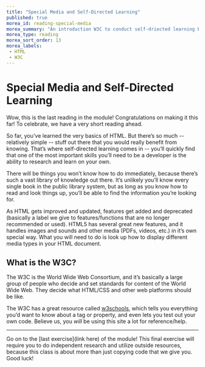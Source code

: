 ```yaml
---
title: "Special Media and Self-Directed Learning"
published: true
morea_id: reading-special-media
morea_summary: "An introduction W3C to conduct self-driected learning by researching special media, a feature exclusive to HTML5"
morea_type: reading
morea_sort_order: 13
morea_labels:
 - HTML
 - W3C
---
```


# Special Media and Self-Directed Learning

Wow, this is the last reading in the module!
Congratulations on making it this far! To celebrate, we have a very short reading ahead.

So far, you’ve learned the very basics of HTML. But there’s so much -- relatively simple -- stuff out there that you would really benefit from knowing. That’s where self-directed learning comes in -- you’ll quickly find that one of the most important skills you’ll need to be a developer is the ability to research and learn on your own. 

There will be things you won’t know how to do immediately, because there’s such a vast library of knowledge out there. It’s unlikely you’ll know every single book in the public library system, but as long as you know how to read and look things up, you’ll be able to find the information you’re looking for. 

As HTML gets improved and updated, features get added and deprecated (basically a label we give to features/functions that are no longer recommended or used). HTML5 has several great new features, and it handles images and sounds and other media (PDFs, videos, etc.) in it’s own special way. What you will need to do is look up how to display different media types in your HTML document. 

## What is the W3C?

The W3C is the World Wide Web Consortium, and it’s basically a large group of people who decide and set standards for content of the World Wide Web. They decide what HTML/CSS and other web platforms should be like. 

The W3C has a great resource called [w3schools](http://www.w3schools.com/html/default.asp), which tells you everything you’d want to know about a tag or property, and even lets you test out your own code. Believe us, you _will_ be using this site a lot for reference/help. 

---

Go on to the [last exercise](link here) of the module! This final exercise will require you to do independent research and utilize outside resources, because this class is about more than just copying code that we give you. Good luck!


